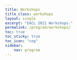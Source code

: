 ```yaml
---
title: Workshops
title_class: workshops
layout: single
excerpt: "EACL 2021 Workshops."
permalink: /program/workshops/
toc: true
toc_sticky: true
toc_icon: "cog"
sidebar: 
    nav: program
---
```


